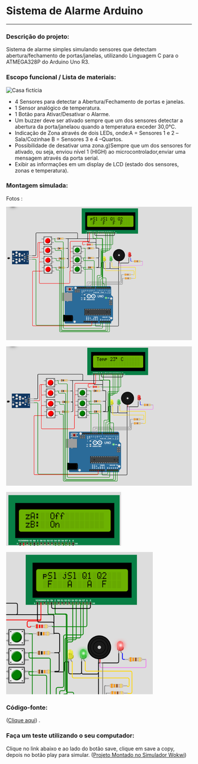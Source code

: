 # Sistema de Alarme Arduino
------------------
### Descrição do projeto: 
Sistema de alarme simples simulando sensores que detectam abertura/fechamento de portas/janelas, utilizando Linguagem C para o ATMEGA328P do Arduino Uno R3.

### Escopo funcional / Lista de materiais: 
![Casa fictícia](./images/home.png)
- 4 Sensores para detectar a Abertura/Fechamento de portas e janelas.
- 1 Sensor analógico de temperatura.
- 1 Botão para Ativar/Desativar o Alarme.
- Um buzzer deve ser ativado sempre que um dos sensores detectar a abertura da porta/janelaou quando a temperatura exceder 30,0°C.
- Indicação de Zona através de dois LEDs, onde:A = Sensores 1 e 2 –Sala/Cozinhae B = Sensores 3 e 4 –Quartos.
- Possibilidade de desativar uma zona.g)Sempre  que  um  dos  sensores  for  ativado,  ou  seja,  enviou  nível  1  (HIGH)  ao microcontrolador,enviar uma mensagem através da porta serial.
- Exibir  as  informações  em  um  display  de  LCD  (estado  dos  sensores,  zonas  e temperatura).

### Montagem simulada:
Fotos :

![Overview](./images/simulated-sensors.png)

![Temperatura atual](./images/current-temperature.png)

![Partes da casa](./images/display-zones.png)

![Estado das portas e janelas](./images/display-sensors-state.png)

### Código-fonte:
([Clique aqui](https://github.com/jonas4040/sistema-alarme-arduino/blob/main/src/sistema_alarme_2sem_2022.c)) .

### Faça um teste utilizando o seu computador:
Clique no link abaixo e ao lado do botão save, clique em save a copy, depois no botão play para simular.
([Projeto Montado no Simulador Wokwi](https://wokwi.com/projects/348243774428676691))
